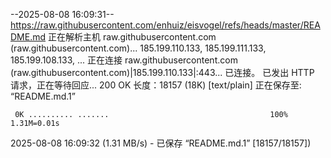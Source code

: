 --2025-08-08 16:09:31--  https://raw.githubusercontent.com/enhuiz/eisvogel/refs/heads/master/README.md
正在解析主机 raw.githubusercontent.com (raw.githubusercontent.com)... 185.199.110.133, 185.199.111.133, 185.199.108.133, ...
正在连接 raw.githubusercontent.com (raw.githubusercontent.com)|185.199.110.133|:443... 已连接。
已发出 HTTP 请求，正在等待回应... 200 OK
长度：18157 (18K) [text/plain]
正在保存至: “README.md.1”

     0K .......... .......                                    100% 1.31M=0.01s

2025-08-08 16:09:32 (1.31 MB/s) - 已保存 “README.md.1” [18157/18157])

